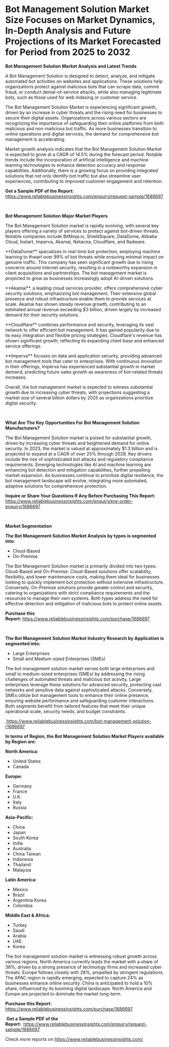 <p><h1>Bot Management Solution Market Size Focuses on Market Dynamics, In-Depth Analysis and Future Projections of its Market Forecasted for Period from 2025 to 2032</h1></p><p><strong>Bot Management Solution Market Analysis and Latest Trends</strong></p>
<p><p>A Bot Management Solution is designed to detect, analyze, and mitigate automated bot activities on websites and applications. These solutions help organizations protect against malicious bots that can scrape data, commit fraud, or conduct denial-of-service attacks, while also managing legitimate bots, such as those used for web indexing or customer service.</p><p>The Bot Management Solution Market is experiencing significant growth, driven by an increase in cyber threats and the rising need for businesses to secure their digital assets. Organizations across various sectors are recognizing the importance of safeguarding their online platforms from both malicious and non-malicious bot traffic. As more businesses transition to online operations and digital services, the demand for comprehensive bot management is accelerating.</p><p>Market growth analysis indicates that the Bot Management Solution Market is expected to grow at a CAGR of 14.5% during the forecast period. Notable trends include the incorporation of artificial intelligence and machine learning technologies to enhance detection accuracy and response capabilities. Additionally, there is a growing focus on providing integrated solutions that not only identify bot traffic but also streamline user experiences, contributing to improved customer engagement and retention.</p></p>
<p><strong>Get a Sample PDF of the Report:&nbsp;</strong> <a href="https://www.reliablebusinessinsights.com/enquiry/request-sample/1686697?utm_campaign=3252&utm_medium=2&utm_source=Github&utm_content=ia&utm_term=26032025&utm_id=bot-management-solution">https://www.reliablebusinessinsights.com/enquiry/request-sample/1686697</a></p>
<p>&nbsp;</p>
<p><strong>Bot Management Solution Major Market Players</strong></p>
<p><p>The Bot Management Solution market is rapidly evolving, with several key players offering a variety of services to protect against bot-driven threats. Notable companies include BitNinja.io, ShieldSquare, DataDome, Alibaba Cloud, Instart, Imperva, Akamai, Netacea, Cloudflare, and Radware.</p><p>**DataDome** specializes in real-time bot protection, employing machine learning to thwart over 99% of bot threats while ensuring minimal impact on genuine traffic. This company has seen significant growth due to rising concerns around internet security, resulting in a noteworthy expansion in client acquisitions and partnerships. The bot management market is projected to grow as businesses increasingly adopt AI-driven solutions.</p><p>**Akamai**, a leading cloud services provider, offers comprehensive cyber security solutions, emphasizing bot management. Their extensive global presence and robust infrastructure enable them to provide services at scale. Akamai has shown steady revenue growth, contributing to an estimated annual revenue exceeding $3 billion, driven largely by increased demand for their security solutions.</p><p>**Cloudflare** combines performance and security, leveraging its vast network to offer efficient bot management. It has gained popularity due to its easy integration and flexible pricing strategies. Cloudflare's revenue has shown significant growth, reflecting its expanding client base and enhanced service offerings.</p><p>**Imperva** focuses on data and application security, providing advanced bot management tools that cater to enterprises. With continuous innovation in their offerings, Imperva has experienced substantial growth in market demand, predicting future sales growth as awareness of bot-related threats increases.</p><p>Overall, the bot management market is expected to witness substantial growth due to increasing cyber threats, with projections suggesting a market size of several billion dollars by 2025 as organizations prioritize digital security.</p></p>
<p>&nbsp;</p>
<p><strong>What Are The Key Opportunities For Bot Management Solution Manufacturers?</strong></p>
<p><p>The Bot Management Solution market is poised for substantial growth, driven by increasing cyber threats and heightened demand for online security. In 2023, the market is valued at approximately $1.3 billion and is projected to expand at a CAGR of over 25% through 2028. Key drivers include the rise of sophisticated bot attacks and regulatory compliance requirements. Emerging technologies like AI and machine learning are enhancing bot detection and mitigation capabilities, further propelling market expansion. As businesses continue to prioritize digital resilience, the bot management landscape will evolve, integrating more automated, adaptive solutions for comprehensive protection.</p></p>
<p><strong>Inquire or Share Your Questions If Any Before Purchasing This Report:</strong> <a href="https://www.reliablebusinessinsights.com/enquiry/pre-order-enquiry/1686697?utm_campaign=3252&utm_medium=2&utm_source=Github&utm_content=ia&utm_term=26032025&utm_id=bot-management-solution">https://www.reliablebusinessinsights.com/enquiry/pre-order-enquiry/1686697</a></p>
<p>&nbsp;</p>
<p><strong>Market Segmentation</strong></p>
<p><strong>The Bot Management Solution Market Analysis by types is segmented into:</strong></p>
<p><ul><li>Cloud-Based</li><li>On-Premise</li></ul></p>
<p><p>The Bot Management Solution market is primarily divided into two types: Cloud-Based and On-Premise. Cloud-Based solutions offer scalability, flexibility, and lower maintenance costs, making them ideal for businesses looking to quickly implement bot protection without extensive infrastructure. Conversely, On-Premise solutions provide greater control and security, catering to organizations with strict compliance requirements and the resources to manage their own systems. Both types address the need for effective detection and mitigation of malicious bots to protect online assets.</p></p>
<p><strong>Purchase this Report:&nbsp;</strong><a href="https://www.reliablebusinessinsights.com/purchase/1686697?utm_campaign=3252&utm_medium=2&utm_source=Github&utm_content=ia&utm_term=26032025&utm_id=bot-management-solution">https://www.reliablebusinessinsights.com/purchase/1686697</a></p>
<p>&nbsp;</p>
<p><strong>The Bot Management Solution Market Industry Research by Application is segmented into:</strong></p>
<p><ul><li>Large Enterprises</li><li>Small and Medium-sized Enterprises (SMEs)</li></ul></p>
<p><p>The bot management solution market serves both large enterprises and small to medium-sized enterprises (SMEs) by addressing the rising challenges of automated threats and malicious bot activity. Large enterprises leverage these solutions for advanced security, protecting vast networks and sensitive data against sophisticated attacks. Conversely, SMEs utilize bot management tools to enhance their online presence, ensuring website performance and safeguarding customer interactions. Both segments benefit from tailored features that meet their unique operational scale, security needs, and budget constraints.</p></p>
<p><a href="https://www.reliablebusinessinsights.com/bot-management-solution-r1686697?utm_campaign=3252&utm_medium=2&utm_source=Github&utm_content=ia&utm_term=26032025&utm_id=bot-management-solution">&nbsp;https://www.reliablebusinessinsights.com/bot-management-solution-r1686697</a></p>
<p><strong>In terms of Region, the Bot Management Solution Market Players available by Region are:</strong></p>
<p>
    <p> <strong> North America: </strong>
        <ul>
            <li>United States</li>
            <li>Canada</li>
        </ul>
        </p> 
    <p> <strong> Europe: </strong>
        <ul>
            <li>Germany</li>
            <li>France</li>
            <li>U.K.</li>
            <li>Italy</li>
            <li>Russia</li>
        </ul>
        </p> 
    <p> <strong> Asia-Pacific: </strong>
        <ul>
            <li>China</li>
            <li>Japan</li>
            <li>South Korea</li>
            <li>India</li>
            <li>Australia</li>
            <li>China Taiwan</li>
            <li>Indonesia</li>
            <li>Thailand</li>
            <li>Malaysia</li>
        </ul>
        </p> 
    <p> <strong> Latin America: </strong>
        <ul>
            <li>Mexico</li>
            <li>Brazil</li>
            <li>Argentina Korea</li>
            <li>Colombia</li>
        </ul>
        </p> 
    <p> <strong> Middle East & Africa: </strong>
        <ul>
            <li>Turkey</li>
            <li>Saudi</li>
            <li>Arabia</li>
            <li>UAE</li>
            <li>Korea</li>
        </ul>
    </p>
    </p>
<p><p>The bot management solution market is witnessing robust growth across various regions. North America currently leads the market with a share of 38%, driven by a strong presence of technology firms and increased cyber threats. Europe follows closely with 28%, propelled by stringent regulations. The APAC region is rapidly emerging, expected to capture 24% as businesses enhance online security. China is anticipated to hold a 10% share, influenced by its booming digital landscape. North America and Europe are projected to dominate the market long-term.</p></p>
<p><strong>Purchase this Report: </strong><a href="https://www.reliablebusinessinsights.com/purchase/1686697?utm_campaign=3252&utm_medium=2&utm_source=Github&utm_content=ia&utm_term=26032025&utm_id=bot-management-solution">https://www.reliablebusinessinsights.com/purchase/1686697</a></p>
<p>&nbsp;<strong>Get a Sample PDF of the Report:&nbsp;&nbsp;</strong><a href="https://www.reliablebusinessinsights.com/enquiry/request-sample/1686697?utm_campaign=3252&utm_medium=2&utm_source=Github&utm_content=ia&utm_term=26032025&utm_id=bot-management-solution">https://www.reliablebusinessinsights.com/enquiry/request-sample/1686697</a></p>
<p><strong></strong></p>
<p>Check more reports on <a href="https://www.reliablebusinessinsights.com/?utm_campaign=3252&utm_medium=2&utm_source=Github&utm_content=ia&utm_term=26032025&utm_id=bot-management-solution">https://www.reliablebusinessinsights.com/</a></p>